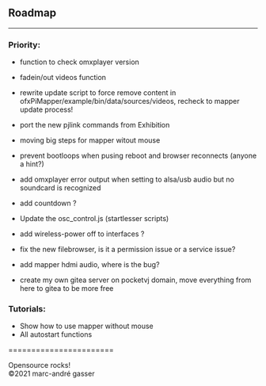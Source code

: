 ## Roadmap
**********

### Priority:

- function to check omxplayer version
- fadein/out videos function
- rewrite update script to force remove content in ofxPiMapper/example/bin/data/sources/videos, recheck to mapper update process!
- port the new pjlink commands from Exhibition


- moving big steps for mapper witout mouse
- prevent bootloops when pusing reboot and browser reconnects (anyone a hint?)
- add omxplayer error output when setting to alsa/usb audio but no soundcard is recognized
- add countdown ?
- Update the osc_control.js (startlesser scripts)
- add wireless-power off to interfaces ?
- fix the new filebrowser, is it a permission issue or a service issue?
- add mapper hdmi audio, where is the bug?
- create my own gitea server on pocketvj domain, move everything from here to gitea to be more free


### Tutorials: <br />

- Show how to use mapper without mouse  <br />
- All autostart functions <br />



=======================<br />

Opensource rocks! <br />
©2021 marc-andré gasser

